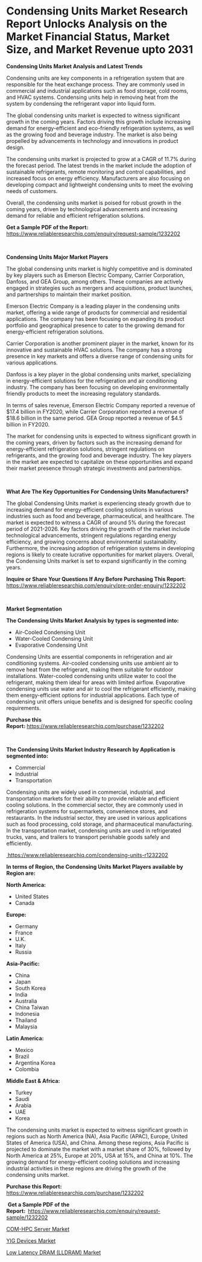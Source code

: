 <p><h1>Condensing Units Market Research Report Unlocks Analysis on the Market Financial Status, Market Size, and Market Revenue upto 2031</h1></p><p><strong>Condensing Units Market Analysis and Latest Trends</strong></p>
<p><p>Condensing units are key components in a refrigeration system that are responsible for the heat exchange process. They are commonly used in commercial and industrial applications such as food storage, cold rooms, and HVAC systems. Condensing units help in removing heat from the system by condensing the refrigerant vapor into liquid form.</p><p>The global condensing units market is expected to witness significant growth in the coming years. Factors driving this growth include increasing demand for energy-efficient and eco-friendly refrigeration systems, as well as the growing food and beverage industry. The market is also being propelled by advancements in technology and innovations in product design.</p><p>The condensing units market is projected to grow at a CAGR of 11.7% during the forecast period. The latest trends in the market include the adoption of sustainable refrigerants, remote monitoring and control capabilities, and increased focus on energy efficiency. Manufacturers are also focusing on developing compact and lightweight condensing units to meet the evolving needs of customers.</p><p>Overall, the condensing units market is poised for robust growth in the coming years, driven by technological advancements and increasing demand for reliable and efficient refrigeration solutions.</p></p>
<p><strong>Get a Sample PDF of the Report:&nbsp;</strong> <a href="https://www.reliableresearchiq.com/enquiry/request-sample/1232202">https://www.reliableresearchiq.com/enquiry/request-sample/1232202</a></p>
<p>&nbsp;</p>
<p><strong>Condensing Units Major Market Players</strong></p>
<p><p>The global condensing units market is highly competitive and is dominated by key players such as Emerson Electric Company, Carrier Corporation, Danfoss, and GEA Group, among others. These companies are actively engaged in strategies such as mergers and acquisitions, product launches, and partnerships to maintain their market position.</p><p>Emerson Electric Company is a leading player in the condensing units market, offering a wide range of products for commercial and residential applications. The company has been focusing on expanding its product portfolio and geographical presence to cater to the growing demand for energy-efficient refrigeration solutions.</p><p>Carrier Corporation is another prominent player in the market, known for its innovative and sustainable HVAC solutions. The company has a strong presence in key markets and offers a diverse range of condensing units for various applications.</p><p>Danfoss is a key player in the global condensing units market, specializing in energy-efficient solutions for the refrigeration and air conditioning industry. The company has been focusing on developing environmentally friendly products to meet the increasing regulatory standards.</p><p>In terms of sales revenue, Emerson Electric Company reported a revenue of $17.4 billion in FY2020, while Carrier Corporation reported a revenue of $18.6 billion in the same period. GEA Group reported a revenue of $4.5 billion in FY2020.</p><p>The market for condensing units is expected to witness significant growth in the coming years, driven by factors such as the increasing demand for energy-efficient refrigeration solutions, stringent regulations on refrigerants, and the growing food and beverage industry. The key players in the market are expected to capitalize on these opportunities and expand their market presence through strategic investments and partnerships.</p></p>
<p>&nbsp;</p>
<p><strong>What Are The Key Opportunities For Condensing Units Manufacturers?</strong></p>
<p><p>The global Condensing Units market is experiencing steady growth due to increasing demand for energy-efficient cooling solutions in various industries such as food and beverage, pharmaceutical, and healthcare. The market is expected to witness a CAGR of around 5% during the forecast period of 2021-2026. Key factors driving the growth of the market include technological advancements, stringent regulations regarding energy efficiency, and growing concerns about environmental sustainability. Furthermore, the increasing adoption of refrigeration systems in developing regions is likely to create lucrative opportunities for market players. Overall, the Condensing Units market is set to expand significantly in the coming years.</p></p>
<p><strong>Inquire or Share Your Questions If Any Before Purchasing This Report:</strong> <a href="https://www.reliableresearchiq.com/enquiry/pre-order-enquiry/1232202">https://www.reliableresearchiq.com/enquiry/pre-order-enquiry/1232202</a></p>
<p>&nbsp;</p>
<p><strong>Market Segmentation</strong></p>
<p><strong>The Condensing Units Market Analysis by types is segmented into:</strong></p>
<p><ul><li>Air-Cooled Condensing Unit</li><li>Water-Cooled Condensing Unit</li><li>Evaporative Condensing Unit</li></ul></p>
<p><p>Condensing Units are essential components in refrigeration and air conditioning systems. Air-cooled condensing units use ambient air to remove heat from the refrigerant, making them suitable for outdoor installations. Water-cooled condensing units utilize water to cool the refrigerant, making them ideal for areas with limited airflow. Evaporative condensing units use water and air to cool the refrigerant efficiently, making them energy-efficient options for industrial applications. Each type of condensing unit offers unique benefits and is designed for specific cooling requirements.</p></p>
<p><strong>Purchase this Report:&nbsp;</strong><a href="https://www.reliableresearchiq.com/purchase/1232202">https://www.reliableresearchiq.com/purchase/1232202</a></p>
<p>&nbsp;</p>
<p><strong>The Condensing Units Market Industry Research by Application is segmented into:</strong></p>
<p><ul><li>Commercial</li><li>Industrial</li><li>Transportation</li></ul></p>
<p><p>Condensing units are widely used in commercial, industrial, and transportation markets for their ability to provide reliable and efficient cooling solutions. In the commercial sector, they are commonly used in refrigeration systems for supermarkets, convenience stores, and restaurants. In the industrial sector, they are used in various applications such as food processing, cold storage, and pharmaceutical manufacturing. In the transportation market, condensing units are used in refrigerated trucks, vans, and trailers to transport perishable goods safely and efficiently.</p></p>
<p><a href="https://www.reliableresearchiq.com/condensing-units-r1232202">&nbsp;https://www.reliableresearchiq.com/condensing-units-r1232202</a></p>
<p><strong>In terms of Region, the Condensing Units Market Players available by Region are:</strong></p>
<p>
    <p> <strong> North America: </strong>
        <ul>
            <li>United States</li>
            <li>Canada</li>
        </ul>
        </p> 
    <p> <strong> Europe: </strong>
        <ul>
            <li>Germany</li>
            <li>France</li>
            <li>U.K.</li>
            <li>Italy</li>
            <li>Russia</li>
        </ul>
        </p> 
    <p> <strong> Asia-Pacific: </strong>
        <ul>
            <li>China</li>
            <li>Japan</li>
            <li>South Korea</li>
            <li>India</li>
            <li>Australia</li>
            <li>China Taiwan</li>
            <li>Indonesia</li>
            <li>Thailand</li>
            <li>Malaysia</li>
        </ul>
        </p> 
    <p> <strong> Latin America: </strong>
        <ul>
            <li>Mexico</li>
            <li>Brazil</li>
            <li>Argentina Korea</li>
            <li>Colombia</li>
        </ul>
        </p> 
    <p> <strong> Middle East & Africa: </strong>
        <ul>
            <li>Turkey</li>
            <li>Saudi</li>
            <li>Arabia</li>
            <li>UAE</li>
            <li>Korea</li>
        </ul>
    </p>
    </p>
<p><p>The condensing units market is expected to witness significant growth in regions such as North America (NA), Asia Pacific (APAC), Europe, United States of America (USA), and China. Among these regions, Asia Pacific is projected to dominate the market with a market share of 30%, followed by North America at 25%, Europe at 20%, USA at 15%, and China at 10%. The growing demand for energy-efficient cooling solutions and increasing industrial activities in these regions are driving the growth of the condensing units market.</p></p>
<p><strong>Purchase this Report: </strong><a href="https://www.reliableresearchiq.com/purchase/1232202">https://www.reliableresearchiq.com/purchase/1232202</a></p>
<p>&nbsp;<strong>Get a Sample PDF of the Report:&nbsp;&nbsp;</strong><a href="https://www.reliableresearchiq.com/enquiry/request-sample/1232202">https://www.reliableresearchiq.com/enquiry/request-sample/1232202</a></p>
<p><strong></strong></p>
<p><p><a href="https://github.com/lylyparadise/Market-Research-Report-List-4/blob/main/com-hpc-server-market.md">COM-HPC Server Market</a></p><p><a href="https://github.com/airdrophunter675/Market-Research-Report-List-1/blob/main/yig-devices-market.md">YIG Devices Market</a></p><p><a href="https://github.com/GroverBarry/Market-Research-Report-List-6/blob/main/low-latency-dram-lldram-market.md">Low Latency DRAM (LLDRAM) Market</a></p></p>